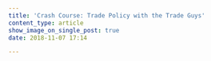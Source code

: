 ```yaml
---
title: 'Crash Course: Trade Policy with the Trade Guys'
content_type: article
show_image_on_single_post: true
date: 2018-11-07 17:14

---
```

